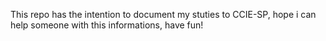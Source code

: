 This repo has the intention to document my stuties to CCIE-SP, hope i can help someone with this informations, have fun!
